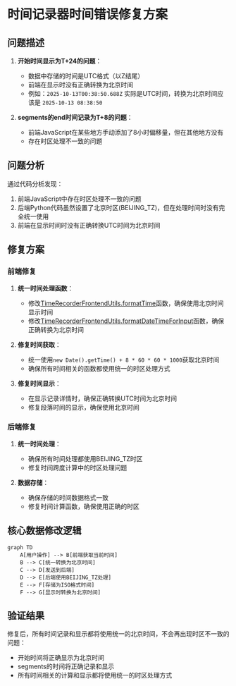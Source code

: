 # 时间记录器时间错误修复方案

## 问题描述

1. **开始时间显示为T+24的问题**：
   - 数据中存储的时间是UTC格式（以Z结尾）
   - 前端在显示时没有正确转换为北京时间
   - 例如：`2025-10-13T00:38:50.688Z` 实际是UTC时间，转换为北京时间应该是 `2025-10-13 08:38:50`

2. **segments的end时间记录为T+8的问题**：
   - 前端JavaScript在某些地方手动添加了8小时偏移量，但在其他地方没有
   - 存在时区处理不一致的问题

## 问题分析

通过代码分析发现：

1. 前端JavaScript中存在时区处理不一致的问题
2. 后端Python代码虽然设置了北京时区(BEIJING_TZ)，但在处理时间时没有完全统一使用
3. 前端在显示时间时没有正确转换UTC时间为北京时间

## 修复方案

### 前端修复

1. **统一时间处理函数**：
   - 修改[TimeRecorderFrontendUtils.formatTime](file:///Users/amy/Documents/codes/time_recoder/static/js/script.js#L139-L142)函数，确保使用北京时间显示时间
   - 修改[TimeRecorderFrontendUtils.formatDateTimeForInput](file:///Users/amy/Documents/codes/time_recoder/static/js/script.js#L147-L156)函数，确保正确转换为北京时间

2. **修复时间获取**：
   - 统一使用`new Date().getTime() + 8 * 60 * 60 * 1000`获取北京时间
   - 确保所有时间相关的函数都使用统一的时区处理方式

3. **修复时间显示**：
   - 在显示记录详情时，确保正确转换UTC时间为北京时间
   - 修复段落时间的显示，确保使用北京时间

### 后端修复

1. **统一时间处理**：
   - 确保所有时间处理都使用BEIJING_TZ时区
   - 修复时间跨度计算中的时区处理问题

2. **数据存储**：
   - 确保存储的时间数据格式一致
   - 修复时间计算函数，确保使用正确的时区

## 核心数据修改逻辑

```mermaid
graph TD
    A[用户操作] --> B[前端获取当前时间]
    B --> C[统一转换为北京时间]
    C --> D[发送到后端]
    D --> E[后端使用BEIJING_TZ处理]
    E --> F[存储为ISO格式时间]
    F --> G[显示时转换为北京时间]
```

## 验证结果

修复后，所有时间记录和显示都将使用统一的北京时间，不会再出现时区不一致的问题：
- 开始时间将正确显示为北京时间
- segments的时间将正确记录和显示
- 所有时间相关的计算和显示都将使用统一的时区处理方式